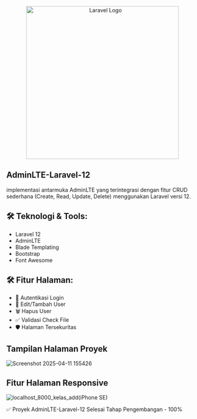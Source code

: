 <p align="center"><a href="https://laravel.com" target="_blank"><img src="https://raw.githubusercontent.com/laravel/art/master/logo-lockup/5%20SVG/2%20CMYK/1%20Full%20Color/laravel-logolockup-cmyk-red.svg" width="400" alt="Laravel Logo"></a></p>

## AdminLTE-Laravel-12

implementasi antarmuka AdminLTE yang terintegrasi dengan fitur CRUD sederhana (Create, Read, Update, Delete) menggunakan Laravel versi 12.

## 🛠️ Teknologi & Tools:
<ul>
    <li>Laravel 12</li>
    <li>AdminLTE</li>
    <li>Blade Templating</li>
    <li>Bootstrap</li>
    <li>Font Awesome</li>
</ul>

## 🛠️ Fitur Halaman:
<ul>
    <li>🔐 Autentikasi Login</li>
    <li>📝 Edit/Tambah User</li>
    <li>🗑️ Hapus User</li>
    <li>✅ Validasi Check File</li>
    <li>🛡️ Halaman Tersekuritas</li>
</ul>

## Tampilan Halaman Proyek

![Screenshot 2025-04-11 155426](https://github.com/user-attachments/assets/65c908ee-1bf7-4d8a-90eb-bffe7030123c)

## Fitur Halaman Responsive

![localhost_8000_kelas_add(iPhone SE)](https://github.com/user-attachments/assets/f58ea90d-3a55-430d-a5fa-5788591b6d72)

✅ Proyek AdminLTE-Laravel-12 Selesai Tahap Pengembangan - 100%
